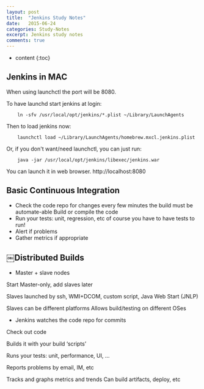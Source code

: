 ```yaml
---
layout: post
title:  "Jenkins Study Notes"
date:   2015-06-24
categories: Study-Notes
excerpt: Jenkins study notes
comments: true
---
```


* content
{:toc}

## Jenkins in MAC

When using launchctl the port will be 8080.

To have launchd start jenkins at login:

~~~ shell
    ln -sfv /usr/local/opt/jenkins/*.plist ~/Library/LaunchAgents
~~~

Then to load jenkins now:

~~~ shell
    launchctl load ~/Library/LaunchAgents/homebrew.mxcl.jenkins.plist
~~~

Or, if you don't want/need launchctl, you can just run:

~~~ shell
    java -jar /usr/local/opt/jenkins/libexec/jenkins.war
~~~

You can launch it in web browser. http://localhost:8080



## Basic Continuous Integration

* Check the code repo for changes every few minutes
   the build must be automate-able Build or compile the code
* Run your tests: unit, regression, etc
   of course you have to have tests to run!
* Alert if problems
* Gather metrics if appropriate

## ￼Distributed Builds

* Master + slave nodes

Start Master-only, add slaves later

Slaves launched by ssh, WMI+DCOM, custom script, Java Web Start (JNLP)

Slaves can be different platforms Allows build/testing on different OSes

* Jenkins watches the code repo for commits

Check out code

Builds it with your build ‘scripts’

Runs your tests: unit, performance, UI, ...

Reports problems by email, IM, etc

Tracks and graphs metrics and trends Can build artifacts, deploy, etc





